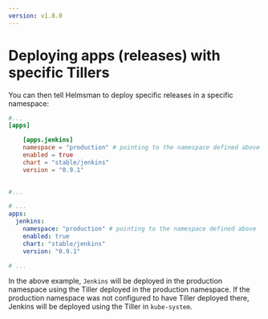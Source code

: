 ```yaml
---
version: v1.8.0
---
```


# Deploying apps (releases) with specific Tillers
You can then tell Helmsman to deploy specific releases in a specific namespace:

```toml
#...
[apps]

    [apps.jenkins]
    namespace = "production" # pointing to the namespace defined above
    enabled = true
    chart = "stable/jenkins"
    version = "0.9.1"
    

#...

```

```yaml
# ...
apps:
  jenkins:
    namespace: "production" # pointing to the namespace defined above
    enabled: true
    chart: "stable/jenkins"
    version: "0.9.1"

# ...

```

In the above example, `Jenkins` will be deployed in the production namespace using the Tiller deployed in the production namespace. If the production namespace was not configured to have Tiller deployed there, Jenkins will be deployed using the Tiller in `kube-system`.
